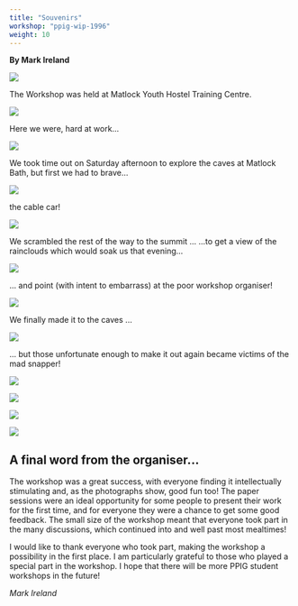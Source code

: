 ```yaml
---
title: "Souvenirs"
workshop: "ppig-wip-1996"
weight: 10
---
```


**By Mark Ireland**

![](img/ppig-1996-wip/96s-17.jpg)

The Workshop was held at Matlock Youth Hostel Training Centre.

![](img/ppig-1996-wip/96s-19.jpg)

Here we were, hard at work...

![](img/ppig-1996-wip/96s-18.jpg)

We took time out on Saturday afternoon to explore the caves at Matlock Bath, but first we had to brave...

![](img/ppig-1996-wip/96s-16.jpg)

the cable car!

![](img/ppig-1996-wip/96s-06.jpg)

We scrambled the rest of the way to the summit ... ...to get a view of the rainclouds which would soak us that evening...

![](img/ppig-1996-wip/96s-08.jpg)

... and point (with intent to embarrass) at the poor workshop organiser!

![](img/ppig-1996-wip/96s-caves.jpg)

We finally made it to the caves ...

![](img/ppig-1996-wip/96s-14.jpg)

... but those unfortunate enough to make it out again became victims of the mad snapper!

![](img/ppig-1996-wip/96s-11.jpg)

![](img/ppig-1996-wip/96s-12.jpg)

![](img/ppig-1996-wip/96s-15.jpg)

![](img/ppig-1996-wip/96s-13.jpg)


A final word from the organiser...
----------------------------------

The workshop was a great success, with everyone finding it intellectually stimulating and, as the photographs show, good fun too! The paper sessions were an ideal opportunity for some people to present their work for the first time, and for everyone they were a chance to get some good feedback. The small size of the workshop meant that everyone took part in the many discussions, which continued into and well past most mealtimes!

I would like to thank everyone who took part, making the workshop a possibility in the first place. I am particularly grateful to those who played a special part in the workshop. I hope that there will be more PPIG student workshops in the future!

*Mark Ireland*
